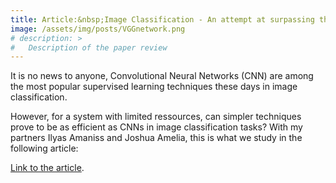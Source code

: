```yaml
---
title: Article:&nbsp;Image Classification - An attempt at surpassing the Convolutional Neural Network
image: /assets/img/posts/VGGnetwork.png
# description: >
#   Description of the paper review
---
```


It is no news to anyone, Convolutional Neural Networks (CNN) are among the most popular supervised learning techniques these days in image classification.

However, for a system with limited ressources, can simpler techniques prove to be as efficient as CNNs in image classification tasks? With my partners Ilyas Amaniss and Joshua Amelia, this is what we study in the following article:

<html>
<head>
  <meta charset="UTF-8">
  <title>PDF.js Example</title>
  <script src="/assets/js/pdfjs/build/pdf.js"></script>
  <script src="/assets/js/pdfjs/build/surpassing_convnet/simple.js"></script>
</head>
<body>
  <a target="_blank" href="/assets/js/pdfjs/web/viewer.html?file=/assets/js/pdfjs/build/surpassing_convnet/Surpassing_CNNs.pdf">
    <canvas id="pdf"></canvas>
  </a>
</body>
</html>

[Link to the article](/assets/js/pdfjs/web/viewer.html?file=/assets/js/pdfjs/build/surpassing_convnet/Surpassing_CNNs.pdf). 